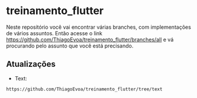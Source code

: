 # treinamento_flutter

Neste repositório você vai encontrar várias branches, com implementações de vários assuntos. Então acesse o link https://github.com/ThiagoEvoa/treinamento_flutter/branches/all e vá procurando pelo assunto que você está precisando. 

## Atualizações

- Text:
```
https://github.com/ThiagoEvoa/treinamento_flutter/tree/text
```
